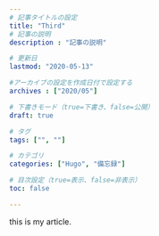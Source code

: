 ```yaml
---
# 記事タイトルの設定
title: "Third"
# 記事の説明
description : "記事の説明"

# 更新日
lastmod: "2020-05-13"

#アーカイブの設定を作成日付で設定する
archives : ["2020/05"]

# 下書きモード（true=下書き、false=公開）
draft: true

# タグ
tags: ["", ""]

# カテゴリ
categories: ["Hugo", "備忘録"]

# 目次設定（true=表示、false=非表示）
toc: false

---
```


this is my article.
